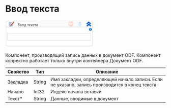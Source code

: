 # Ввод текста

![](<../../../../.gitbook/assets/image (579).png>)

Компонент, производящий запись данных в документ ODF. Компонент корректно работает только внутри контейнера Документ ODF.

| Свойство | Тип    | Описание                                                                                      |
| -------- | ------ | --------------------------------------------------------------------------------------------- |
| Закладка | String | Имя закладки, определяющей начало записи. Если не указано, запись производится в конец текста |
| Начало   | Int32  | Индекс начала вставки                                                                         |
| Текст\*  | String | Данные, вводимые в документ                                                                   |
